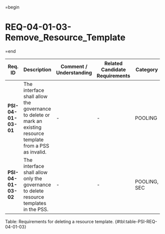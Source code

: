 =begin

# REQ-04-01-03-Remove_Resource_Template

=end

| Req. ID                        | Description                         | Comment / Understanding                  | Related Candidate Requirements | Category                       |
| ------------------------------ | ----------------------------------- | ---------------------------------------- | ------------------------------ | ------------------------------ |
| __PSI-04-01-03-01__ | The interface shall allow the governance to delete or mark an existing resource template from a PSS as invalid. | -                       | -                              | POOLING      |
| __PSI-04-01-03-02__ | The interface shall allow only the governance to delete resource templates in the PSS.                          | -                       | -                              | POOLING, SEC |

Table: Requirements for deleting a resource template. {#tbl:table-PSI-REQ-04-01-03}
